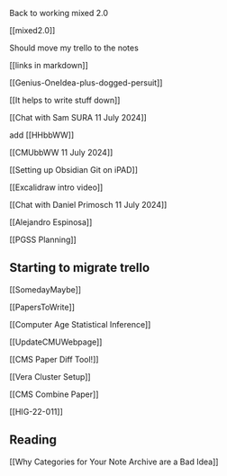 
Back to working mixed 2.0

[[mixed2.0]]

Should move my trello to the notes

[[links in markdown]]


[[Genius-OneIdea-plus-dogged-persuit]]

[[It helps to write stuff down]]



[[Chat with Sam SURA 11 July 2024]]

add
[[HHbbWW]]

[[CMUbbWW 11 July 2024]]

[[Setting up Obsidian Git on iPAD]]


[[Excalidraw intro video]]

[[Chat with Daniel Primosch 11 July 2024]]   


[[Alejandro Espinosa]]


[[PGSS Planning]]

## Starting to migrate trello
[[SomedayMaybe]]

[[PapersToWrite]]

[[Computer Age Statistical Inference]]

[[UpdateCMUWebpage]]

[[CMS Paper Diff Tool!]]

[[Vera Cluster Setup]]


[[CMS Combine Paper]]

[[HIG-22-011]]

## Reading
[[Why Categories for Your Note Archive are a Bad Idea]] 

